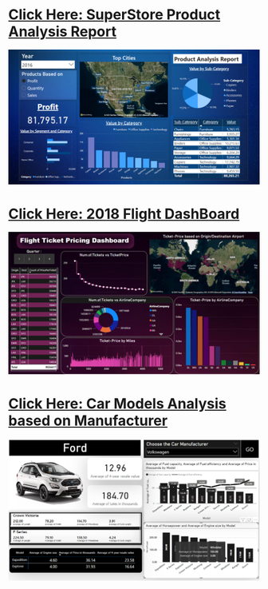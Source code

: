 # [Click Here: SuperStore Product Analysis Report](https://github.com/RohitGoswami853/PowerBI_DashBoards/tree/SuperStore-Product-Analysis-Report)

![](media/1.png)

#

# [Click Here: 2018 Flight DashBoard](https://github.com/RohitGoswami853/PowerBI_DashBoards/tree/2018-Flight-DashBoard)
![](media/dashboard.png)

# [Click Here: Car Models Analysis based on Manufacturer](https://github.com/RohitGoswami853/PowerBI_DashBoards/tree/Cars-Model-Analysis)
![](media/cardash.png)




